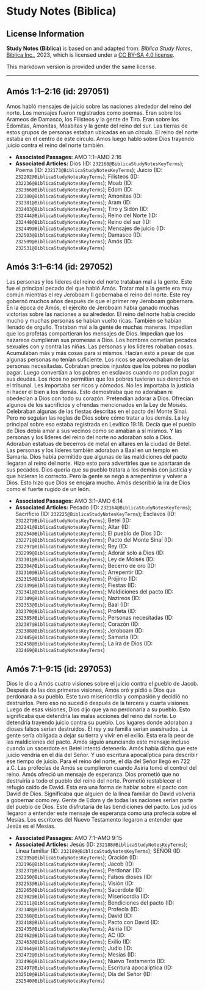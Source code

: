 # Study Notes (Biblica)

## License Information

**Study Notes (Biblica)** is based on and adapted from: _Biblica Study Notes_, [Biblica Inc.](https://www.biblica.com/), 2023, which is licensed under a [CC BY-SA 4.0 license](https://creativecommons.org/licenses/by-sa/4.0/legalcode.en).

This markdown version is provided under the same license.



--------------------------------

## Amós 1:1–2:16 (id: 297051)

Amos habló mensajes de juicio sobre las naciones alrededor del reino del norte. Los mensajes fueron registrados como poemas. Eran sobre los Arameos de Damasco, los Filisteos y la gente de Tiro. Eran sobre los Edomitas, Amonitas, Moabitas y la gente del reino del sur. Las tierras de estos grupos de personas estaban ubicadas en un círculo. El reino del norte estaba en el centro de este círculo. Amos luego habló sobre Dios trayendo juicio contra el reino del norte también.

* **Associated Passages:** AMO 1:1–AMO 2:16
* **Associated Articles:** Dios (ID: `232168@BiblicaStudyNotesKeyTerms`); Poema (ID: `232173@BiblicaStudyNotesKeyTerms`); Juicio (ID: `232202@BiblicaStudyNotesKeyTerms`); Filisteos (ID: `232236@BiblicaStudyNotesKeyTerms`); Moab (ID: `232366@BiblicaStudyNotesKeyTerms`); Edom (ID: `232380@BiblicaStudyNotesKeyTerms`); Amonitas (ID: `232381@BiblicaStudyNotesKeyTerms`); Aram (ID: `232403@BiblicaStudyNotesKeyTerms`); Tiro y Sidón (ID: `232444@BiblicaStudyNotesKeyTerms`); Reino del Norte (ID: `232448@BiblicaStudyNotesKeyTerms`); Reino del sur (ID: `232449@BiblicaStudyNotesKeyTerms`); Mensajes de juicio (ID: `232503@BiblicaStudyNotesKeyTerms`); Damasco (ID: `232509@BiblicaStudyNotesKeyTerms`); Amós (ID: `232531@BiblicaStudyNotesKeyTerms`)

## Amós 3:1–6:14 (id: 297052)

Las personas y los líderes del reino del norte trataban mal a la gente. Este fue el principal pecado del que habló Amós. Tratar mal a la gente era muy común mientras el rey Jeroboam II gobernaba el reino del norte. Este rey gobernó muchos años después de que el primer rey Jeroboam gobernara. En la época de Amós, el ejército de Jeroboam había ganado muchas victorias sobre las naciones a su alrededor. El reino del norte había crecido mucho y muchas personas se habían vuelto ricas. También se habían llenado de orgullo. Trataban mal a la gente de muchas maneras. Impedían que los profetas compartieran los mensajes de Dios. Impedían que los nazareos cumplieran sus promesas a Dios. Los hombres cometían pecados sexuales con y contra las niñas. Las personas y los líderes robaban cosas. Acumulaban más y más cosas para sí mismos. Hacían esto a pesar de que algunas personas no tenían suficiente. Los ricos se aprovechaban de las personas necesitadas. Cobraban precios injustos que los pobres no podían pagar. Luego convertían a los pobres en esclavos cuando no podían pagar sus deudas. Los ricos no permitían que los pobres tuvieran sus derechos en el tribunal. Les importaba ser ricos y cómodos. No les importaba la justicia ni hacer el bien a los demás. Esto demostraba que no adoraban ni obedecían a Dios con todo su corazón. Pretendían adorar a Dios. Ofrecían algunos de los sacrificios y ofrendas mencionados en la Ley de Moisés. Celebraban algunas de las fiestas descritas en el pacto del Monte Sinaí. Pero no seguían las reglas de Dios sobre cómo tratar a los demás. La ley principal sobre eso estaba registrada en Levítico 19:18\. Decía que el pueblo de Dios debía amar a sus vecinos como se amaban a sí mismos. Y las personas y los líderes del reino del norte no adoraban solo a Dios. Adoraban estatuas de becerros de metal en altares en la ciudad de Betel. Las personas y los líderes también adoraban a Baal en un templo en Samaria. Dios había permitido que algunas de las maldiciones del pacto llegaran al reino del norte. Hizo esto para advertirles que se apartaran de sus pecados. Dios quería que su pueblo tratara a los demás con justicia y que hicieran lo correcto. Pero la gente se negó a arrepentirse y volver a Dios. Esto hizo que Dios se enojara mucho. Amós describió la ira de Dios como el fuerte rugido de un león.

* **Associated Passages:** AMO 3:1–AMO 6:14
* **Associated Articles:** Pecado (ID: `232164@BiblicaStudyNotesKeyTerms`); Sacrificio (ID: `232225@BiblicaStudyNotesKeyTerms`); Esclavos (ID: `232227@BiblicaStudyNotesKeyTerms`); Betel (ID: `232241@BiblicaStudyNotesKeyTerms`); Altar (ID: `232254@BiblicaStudyNotesKeyTerms`); El pueblo de Dios (ID: `232271@BiblicaStudyNotesKeyTerms`); Pacto del Monte Sinaí (ID: `232297@BiblicaStudyNotesKeyTerms`); Rey (ID: `232299@BiblicaStudyNotesKeyTerms`); Adorar solo a Dios (ID: `232301@BiblicaStudyNotesKeyTerms`); Ley de Moisés (ID: `232304@BiblicaStudyNotesKeyTerms`); Becerro de oro (ID: `232310@BiblicaStudyNotesKeyTerms`); Arrepentir (ID: `232315@BiblicaStudyNotesKeyTerms`); Prójimo (ID: `232339@BiblicaStudyNotesKeyTerms`); Fiestas (ID: `232341@BiblicaStudyNotesKeyTerms`); Maldiciones del pacto (ID: `232349@BiblicaStudyNotesKeyTerms`); Nazireos (ID: `232353@BiblicaStudyNotesKeyTerms`); Baal (ID: `232370@BiblicaStudyNotesKeyTerms`); Profeta (ID: `232385@BiblicaStudyNotesKeyTerms`); Personas necesitadas (ID: `232387@BiblicaStudyNotesKeyTerms`); Corazón (ID: `232388@BiblicaStudyNotesKeyTerms`); Jeroboam (ID: `232445@BiblicaStudyNotesKeyTerms`); Samaria (ID: `232458@BiblicaStudyNotesKeyTerms`); La ira de Dios (ID: `232469@BiblicaStudyNotesKeyTerms`)

## Amós 7:1–9:15 (id: 297053)

Dios le dio a Amós cuatro visiones sobre el juicio contra el pueblo de Jacob. Después de las dos primeras visiones, Amós oró y pidió a Dios que perdonara a su pueblo. Este tuvo misericordia y compasión y decidió no destruirlos. Pero eso no sucedió después de la tercera y cuarta visiones. Luego de esas visiones, Dios dijo que ya no perdonaría a su pueblo. Esto significaba que detendría las malas acciones del reino del norte. Lo detendría trayendo juicio contra su pueblo. Los lugares donde adoraban a dioses falsos serían destruidos. El rey y su familia serían asesinados. La gente sería obligada a dejar su tierra y vivir en el exilio. Esta era la peor de las maldiciones del pacto. Amós siguió anunciando este mensaje incluso cuando un sacerdote en Betel intentó detenerlo. Amós había dicho que este juicio vendría en el día del Señor. Y usó escritura apocalíptica para describir ese tiempo de juicio. Para el reino del norte, el día del Señor llegó en 722 a.C. Las profecías de Amós se cumplieron cuando Asiria tomó el control del reino. Amós ofreció un mensaje de esperanza. Dios prometió que no destruiría a todo el pueblo del reino del norte. Prometió restablecer el refugio caído de David. Esta era una forma de hablar sobre el pacto con David de Dios. Significaba que alguien de la línea familiar de David volvería a gobernar como rey. Gente de Edom y de todas las naciones serían parte del pueblo de Dios. Este disfrutaría de las bendiciones del pacto. Los judíos llegaron a entender este mensaje de esperanza como una profecía sobre el Mesías. Los escritores del Nuevo Testamento llegaron a entender que Jesús es el Mesías.

* **Associated Passages:** AMO 7:1–AMO 9:15
* **Associated Articles:** Jesús (ID: `232188@BiblicaStudyNotesKeyTerms`); Línea familiar (ID: `232189@BiblicaStudyNotesKeyTerms`); SEÑOR (ID: `232195@BiblicaStudyNotesKeyTerms`); Oración (ID: `232196@BiblicaStudyNotesKeyTerms`); Jacob (ID: `232237@BiblicaStudyNotesKeyTerms`); Perdonar (ID: `232250@BiblicaStudyNotesKeyTerms`); Falsos dioses (ID: `232253@BiblicaStudyNotesKeyTerms`); Visión (ID: `232265@BiblicaStudyNotesKeyTerms`); Sacerdote (ID: `232302@BiblicaStudyNotesKeyTerms`); Misericordia (ID: `232311@BiblicaStudyNotesKeyTerms`); Bendiciones del pacto (ID: `232348@BiblicaStudyNotesKeyTerms`); Profecía (ID: `232368@BiblicaStudyNotesKeyTerms`); David (ID: `232418@BiblicaStudyNotesKeyTerms`); Pacto con David (ID: `232435@BiblicaStudyNotesKeyTerms`); Asiria (ID: `232462@BiblicaStudyNotesKeyTerms`); AC (ID: `232463@BiblicaStudyNotesKeyTerms`); Exilio (ID: `232464@BiblicaStudyNotesKeyTerms`); Judío (ID: `232472@BiblicaStudyNotesKeyTerms`); Mesías (ID: `232496@BiblicaStudyNotesKeyTerms`); Nuevo Testamento (ID: `232497@BiblicaStudyNotesKeyTerms`); Escritura apocalíptica (ID: `232510@BiblicaStudyNotesKeyTerms`); Día del Señor (ID: `232540@BiblicaStudyNotesKeyTerms`)


